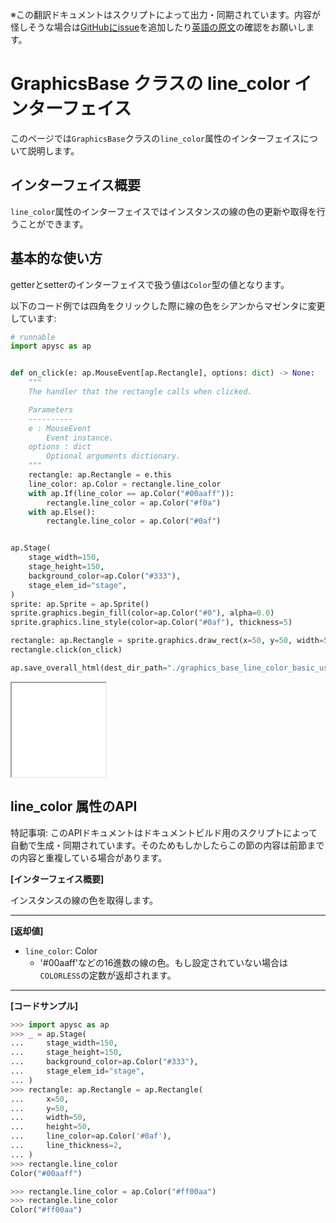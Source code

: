 <span class="inconspicuous-txt">※この翻訳ドキュメントはスクリプトによって出力・同期されています。内容が怪しそうな場合は<a href="https://github.com/simon-ritchie/apysc/issues" target="_blank">GitHubにissue</a>を追加したり[英語の原文](https://simon-ritchie.github.io/apysc/en/graphics_base_line_color.html)の確認をお願いします。</span>

# GraphicsBase クラスの line_color インターフェイス

このページでは`GraphicsBase`クラスの`line_color`属性のインターフェイスについて説明します。

## インターフェイス概要

`line_color`属性のインターフェイスではインスタンスの線の色の更新や取得を行うことができます。

## 基本的な使い方

getterとsetterのインターフェイスで扱う値は`Color`型の値となります。

以下のコード例では四角をクリックした際に線の色をシアンからマゼンタに変更しています:

```py
# runnable
import apysc as ap


def on_click(e: ap.MouseEvent[ap.Rectangle], options: dict) -> None:
    """
    The handler that the rectangle calls when clicked.

    Parameters
    ----------
    e : MouseEvent
        Event instance.
    options : dict
        Optional arguments dictionary.
    """
    rectangle: ap.Rectangle = e.this
    line_color: ap.Color = rectangle.line_color
    with ap.If(line_color == ap.Color("#00aaff")):
        rectangle.line_color = ap.Color("#f0a")
    with ap.Else():
        rectangle.line_color = ap.Color("#0af")


ap.Stage(
    stage_width=150,
    stage_height=150,
    background_color=ap.Color("#333"),
    stage_elem_id="stage",
)
sprite: ap.Sprite = ap.Sprite()
sprite.graphics.begin_fill(color=ap.Color("#0"), alpha=0.0)
sprite.graphics.line_style(color=ap.Color("#0af"), thickness=5)

rectangle: ap.Rectangle = sprite.graphics.draw_rect(x=50, y=50, width=50, height=50)
rectangle.click(on_click)

ap.save_overall_html(dest_dir_path="./graphics_base_line_color_basic_usage/")
```

<iframe src="static/graphics_base_line_color_basic_usage/index.html" width="150" height="150"></iframe>

## line_color 属性のAPI

<span class="inconspicuous-txt">特記事項: このAPIドキュメントはドキュメントビルド用のスクリプトによって自動で生成・同期されています。そのためもしかしたらこの節の内容は前節までの内容と重複している場合があります。</span>

**[インターフェイス概要]**

インスタンスの線の色を取得します。<hr>

**[返却値]**

- `line_color`: Color
  - '#00aaff'などの16進数の線の色。もし設定されていない場合は`COLORLESS`の定数が返却されます。

<hr>

**[コードサンプル]**

```py
>>> import apysc as ap
>>> _ = ap.Stage(
...     stage_width=150,
...     stage_height=150,
...     background_color=ap.Color("#333"),
...     stage_elem_id="stage",
... )
>>> rectangle: ap.Rectangle = ap.Rectangle(
...     x=50,
...     y=50,
...     width=50,
...     height=50,
...     line_color=ap.Color('#0af'),
...     line_thickness=2,
... )
>>> rectangle.line_color
Color("#00aaff")

>>> rectangle.line_color = ap.Color("#ff00aa")
>>> rectangle.line_color
Color("#ff00aa")
```